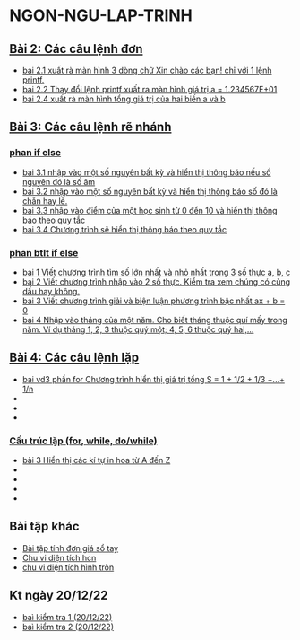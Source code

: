 # NGON-NGU-LAP-TRINH
## [Bài 2: Các câu lệnh đơn](https://hoctructuyencntt.github.io/NNLT/Bai02.html)
- [ bai 2.1 xuất rà màn hình 3 dòng chữ Xin chào các bạn! chỉ với 1 lệnh printf.](https://www.jdoodle.com/embed/v0/5u8m)
- [ bai 2.2 Thay đổi lệnh printf xuất ra màn hình giá trị a = 1.234567E+01](https://www.jdoodle.com/embed/v0/5u8q)
- [ bai 2.4 xuất rà màn hình tổng giá trị của hai biến a và b](https://www.jdoodle.com/embed/v0/5v8e)
## [Bài 3: Các câu lệnh rẽ nhánh](https://hoctructuyencntt.github.io/NNLT/Bai03.html)
### [phan if else](https://hoctructuyencntt.github.io/NNLT/Bai03.html)
- [bai 3.1  nhập vào một số nguyên bất kỳ và hiển thị thông báo nếu số nguyên đó là số âm](https://www.jdoodle.com/embed/v0/5wqK)  
- [bai 3.2  nhập vào một số nguyên bất kỳ và hiển thị thông báo số đó là chẵn hay lẻ.](https://www.jdoodle.com/embed/v0/5Ax9)
- [bai 3.3 nhập vào điểm của một học sinh từ 0 đến 10 và hiển thị thông báo theo quy tắc](https://www.jdoodle.com/embed/v0/5AwZ)
- [bai 3.4  Chương trình sẽ hiển thị thông báo theo quy tắc ](https://www.jdoodle.com/embed/v0/5Ayr )
### [phan btlt if else](https://hoctructuyencntt.github.io/NNLT/Baitap.html)
- [bai 1 Viết chương trình tìm số lớn nhất và nhỏ nhất trong 3 số thực a, b, c ](https://www.jdoodle.com/embed/v0/5B28)
- [bai 2 Viết chương trình nhập vào 2 số thực. Kiểm tra xem chúng có cùng dấu hay không. ](https://www.jdoodle.com/embed/v0/5B22)
- [bai 3 Viết chương trình giải và biện luận phương trình bậc nhất ax + b = 0](https://www.jdoodle.com/embed/v0/5B2n)
- [bai 4 Nhập vào tháng của một năm. Cho biết tháng thuộc quí mấy trong năm. Ví dụ tháng 1, 2, 3 thuộc quý một; 4, 5, 6 thuộc quý hai,... ](https://www.jdoodle.com/embed/v0/5B2l)
## [Bài 4: Các câu lệnh lặp](https://hoctructuyencntt.github.io/NNLT/Bai04.html)
- [bai vd3 phần for Chương trình hiển thị giá trị tổng S = 1 + 1/2 + 1/3 +...+ 1/n](https://www.jdoodle.com/embed/v0/5F1Z)
- []()
- []()
- []()


### [Cấu trúc lặp (for, while, do/while)](https://hoctructuyencntt.github.io/NNLT/Baitap.html)
- [bài 3  Hiển thị các kí tự in hoa từ A đến Z](https://www.jdoodle.com/embed/v0/5FU2)
- []()
- []()
- []()
- []()




## Bài tập khác
- [ Bài tập tính đơn giá sổ tay](https://www.jdoodle.com/embed/v0/5ydx)
- [ Chu vi diện tích hcn](https://www.jdoodle.com/embed/v0/5wfi)
- [ chu vi diện tích hình tròn](https://www.jdoodle.com/embed/v0/5wrx)
## Kt ngày 20/12/22
- [ baì kiểm tra 1 (20/12/22)](https://www.jdoodle.com/embed/v0/5F2e)
- [ baì kiểm tra 2 (20/12/22)](https://www.jdoodle.com/embed/v0/5F2p)

